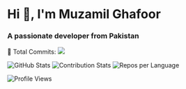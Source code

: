 <h1 align="left">Hi 👋, I'm Muzamil Ghafoor</h1>
<h3 align="left">A passionate developer from Pakistan</h3>

🚀 Total Commits: ![](https://img.shields.io/github/commit-activity/t/muzzammil763?label=Total%20Commits&style=flat)

<!-- Detailed GitHub Stats -->
<p align="left">
  <img src="https://github-readme-stats.vercel.app/api?username=muzzammil763&show_icons=true&theme=radical&count_private=true&include_all_commits=true&hide_title=true&show_owner=true&line_height=20&card_width=400" alt="GitHub Stats"/>
  <img src="https://github-profile-summary-cards.vercel.app/api/cards/productive-time?username=muzzammil763&theme=radical" alt="Contribution Stats"/>
  <img src="https://github-profile-summary-cards.vercel.app/api/cards/repos-per-language?username=muzzammil763&theme=radical" alt="Repos per Language"/>
</p>

<p align="left">
  <img src="https://komarev.com/ghpvc/?username=muzzammil763&label=Profile%20views&color=0e75b6&style=flat" alt="Profile Views" />
</p>
